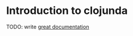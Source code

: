 # Introduction to clojunda

TODO: write [great documentation](http://jacobian.org/writing/what-to-write/)
